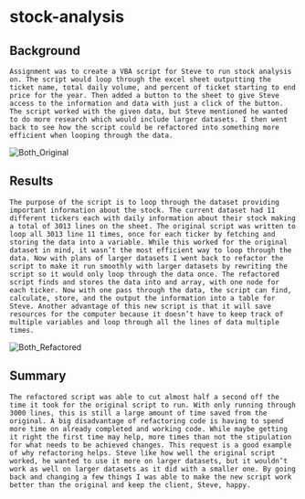 # stock-analysis

## Background
	Assignment was to create a VBA script for Steve to run stock analysis on. The script would loop through the excel sheet outputting the ticket name, total daily volume, and percent of ticket starting to end price for the year. Then added a button to the sheet to give Steve access to the information and data with just a click of the button. The script worked with the given data, but Steve mentioned he wanted to do more research which would include larger datasets. I then went back to see how the script could be refactored into something more efficient when looping through the data. 

![Both_Original](https://user-images.githubusercontent.com/56700719/148659954-82bbb091-9be4-4ecb-a22a-8448ea3356c6.PNG)
## Results
	The purpose of the script is to loop through the dataset providing important information about the stock. The current dataset had 11 different tickers each with daily information about their stock making a total of 3013 lines on the sheet. The original script was written to loop all 3013 line 11 times, once for each ticker by fetching and storing the data into a variable. While this worked for the original dataset in mind, it wasn’t the most efficient way to loop through the data. Now with plans of larger datasets I went back to refactor the script to make it run smoothly with larger datasets by rewriting the script so it would only loop through the data once. The refactored script finds and stores the data into and array, with one node for each ticker. Now with one pass through the data, the script can find, calculate, store, and the output the information into a table for Steve. Another advantage of this new script is that it will save resources for the computer because it doesn’t have to keep track of multiple variables and loop through all the lines of data multiple times.

![Both_Refactored](https://user-images.githubusercontent.com/56700719/148659973-ba27e8f6-4fb7-4e98-bb76-ee7fb4dd5c21.PNG)
## Summary
	The refactored script was able to cut almost half a second off the time it took for the original script to run. With only running through 3000 lines, this is still a large amount of time saved from the original. A big disadvantage of refactoring code is having to spend more time on already completed and working code. While maybe getting it right the first time may help, more times than not the stipulation for what needs to be achieved changes. This request is a good example of why refactoring helps. Steve like how well the original script worked, he wanted to use it more on larger datasets, but it wouldn’t work as well on larger datasets as it did with a smaller one. By going back and changing a few things I was able to make the new script work better than the original and keep the client, Steve, happy.
